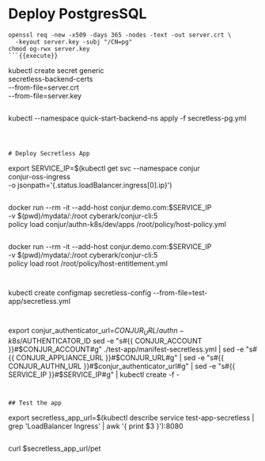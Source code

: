 

# Deploy PostgresSQL 

```
openssl req -new -x509 -days 365 -nodes -text -out server.crt \
  -keyout server.key -subj "/CN=pg"
chmod og-rwx server.key
```{{execute}}

```
kubectl create secret generic \
  secretless-backend-certs \
  --from-file=server.crt \
  --from-file=server.key
```{{execute}}

```
kubectl --namespace quick-start-backend-ns apply -f secretless-pg.yml
```{{execute}}



# Deploy Secretless App

```
export SERVICE_IP=$(kubectl get svc --namespace conjur \
      conjur-oss-ingress \
      -o jsonpath='{.status.loadBalancer.ingress[0].ip}')
```{{execute}}

```
docker run --rm -it --add-host conjur.demo.com:$SERVICE_IP \
-v $(pwd)/mydata/:/root cyberark/conjur-cli:5 \
policy load conjur/authn-k8s/dev/apps /root/policy/host-policy.yml
```{{execute}}

```
docker run --rm -it --add-host conjur.demo.com:$SERVICE_IP \
-v $(pwd)/mydata/:/root cyberark/conjur-cli:5 \
policy load root /root/policy/host-entitlement.yml
```{{execute}}


```
kubectl create configmap secretless-config --from-file=test-app/secretless.yml
```{{execute}}


```
  export conjur_authenticator_url=$CONJUR_URL/authn-k8s/$AUTHENTICATOR_ID
  sed -e "s#{{ CONJUR_ACCOUNT }}#$CONJUR_ACCOUNT#g"  ./test-app/manifest-secretless.yml |
  sed -e "s#{{ CONJUR_APPLIANCE_URL }}#$CONJUR_URL#g" |
  sed -e "s#{{ CONJUR_AUTHN_URL }}#$conjur_authenticator_url#g" |
  sed -e "s#{{ SERVICE_IP }}#$SERVICE_IP#g" |
  kubectl create -f -
```{{execute}}


## Test the app

```
export secretless_app_url=$(kubectl describe service test-app-secretless | grep 'LoadBalancer Ingress' | awk '{ print $3 }'):8080
```{{execute}}

```
curl $secretless_app_url/pet
```{{execute}}
